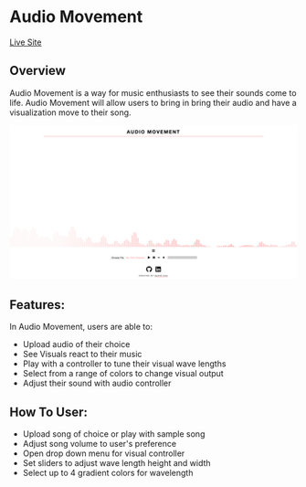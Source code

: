 # Audio Movement

[Live Site](https://kevinchu676.github.io/audio-movement/)

## Overview

Audio Movement is a way for music enthusiasts to see their sounds come to life. Audio Movement will allow users to bring in bring their audio and have a visualization move to their song.


![Screenshot](./ScreenShot1.png)

## Features:

In Audio Movement, users are able to:

  * Upload audio of their choice
  * See Visuals react to their music
  * Play with a controller to tune their visual wave lengths
  * Select from a range of colors to change visual output
  * Adjust their sound with audio controller


## How To User:

  * Upload song of choice or play with sample song
  * Adjust song volume to user's preference
  * Open drop down menu for visual controller
  * Set sliders to adjust wave length height and width
  * Select up to 4 gradient colors for wavelength
